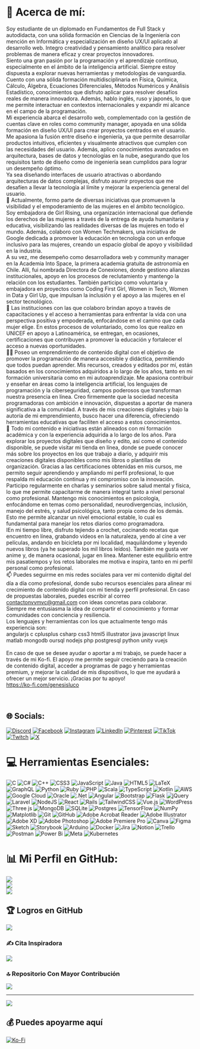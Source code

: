 # 💫 Acerca de mí:
Soy estudiante de un diplomado en Fundamentos de Full Stack y autodidacta, con una sólida formación en Ciencias de la Ingeniería con mención en Informática y especialización en diseño UX/UI aplicado al desarrollo web. Integro creatividad y pensamiento analítico para resolver problemas de manera eficaz y crear proyectos innovadores. <br> Siento una gran pasión por la programación y el aprendizaje continuo, especialmente en el ámbito de la inteligencia artificial. Siempre estoy dispuesta a explorar nuevas herramientas y metodologías de vanguardia. Cuento con una sólida formación multidisciplinaria en Física, Química, Cálculo, Álgebra, Ecuaciones Diferenciales, Métodos Numéricos y Análisis Estadístico, conocimientos que disfruto aplicar para resolver desafíos reales de manera innovadora. Además, hablo inglés, ruso y japonés, lo que me permite interactuar en contextos internacionales y expandir mi alcance en el campo de la programación. <br> Mi experiencia abarca el desarrollo web, complementado con la gestión de cuentas clave en roles como community manager, apoyada en una sólida formación en diseño UX/UI para crear proyectos centrados en el usuario. Me apasiona la fusión entre diseño e ingeniería, ya que permite desarrollar productos intuitivos, eficientes y visualmente atractivos que cumplen con las necesidades del usuario. Además, aplico conocimientos avanzados en arquitectura, bases de datos y tecnologías en la nube, asegurando que los requisitos tanto de diseño como de ingeniería sean cumplidos para lograr un desempeño óptimo. <br> Ya sea diseñando interfaces de usuario atractivas o abordando arquitecturas de datos complejas, disfruto asumir proyectos que me desafíen a llevar la tecnología al límite y mejorar la experiencia general del usuario. <br>🔭 Actualmente, formo parte de diversas iniciativas que promueven la visibilidad y el empoderamiento de las mujeres en el ámbito tecnológico. Soy embajadora de Girl Rising, una organización internacional que defiende los derechos de las mujeres a través de la entrega de ayuda humanitaria y educativa, visibilizando las realidades diversas de las mujeres en todo el mundo. Además, colaboro con Women Techmakers, una iniciativa de Google dedicada a promover la educación en tecnología con un enfoque inclusivo para las mujeres, creando un espacio global de apoyo y visibilidad en la industria. <br> A su vez, me desempeño como desarrolladora web y community manager en la Academia Into Space, la primera academia gratuita de astronomía en Chile. Allí, fui nombrada Directora de Conexiones, donde gestiono alianzas institucionales, apoyo en los procesos de reclutamiento y mantengo la relación con los estudiantes. También participo como voluntaria y embajadora en proyectos como Coding First Girl, Women in Tech, Women in Data y Girl Up, que impulsan la inclusión y el apoyo a las mujeres en el sector tecnológico. <br> 🌱 Las instituciones con las que colaboro brindan apoyo a través de capacitaciones y el acceso a herramientas para enfrentar la vida con una perspectiva positiva y empoderada, enfocándose en el camino que cada mujer elige. En estos procesos de voluntariado, como los que realizo en UNICEF en apoyo a Latinoamérica, se entregan, en ocasiones, certificaciones que contribuyen a promover la educación y fortalecer el acceso a nuevas oportunidades. <br> 👨‍💻 Poseo un emprendimiento de contenido digital con el objetivo de promover la programación de manera accesible y didáctica, permitiendo que todos puedan aprender. Mis recursos, creados y editados por mí, están basados en los conocimientos adquiridos a lo largo de los años, tanto en mi formación universitaria como en mi autoaprendizaje. Me apasiona contribuir y enseñar en áreas como la inteligencia artificial, los lenguajes de programación y la ciberseguridad, campos poderosos que transforman nuestra presencia en línea. Creo firmemente que la sociedad necesita programadoras con ambición e innovación, dispuestas a aportar de manera significativa a la comunidad. A través de mis creaciones digitales y bajo la autoría de mi emprendimiento, busco hacer una diferencia, ofreciendo herramientas educativas que faciliten el acceso a estos conocimientos. <br> 💬 Todo mi contenido e iniciativas están alineados con mi formación académica y con la experiencia adquirida a lo largo de los años. Para explorar los proyectos digitales que diseño y edito, así como el contenido disponible, se puede visitar mi tienda en línea, donde se puede conocer más sobre los proyectos en los que trabajo a diario, y adquirir mis creaciones digitales disponibles como mis libros o plantillas de organización. Gracias a las certificaciones obtenidas en mis cursos, me permito seguir aprendiendo y ampliando mi perfil profesional, lo que respalda mi educación continua y mi compromiso con la innovación. <br> Participo regularmente en charlas y seminarios sobre salud mental y física, lo que me permite capacitarme de manera integral tanto a nivel personal como profesional. Mantengo mis conocimientos en psicología, enfocándome en temas como personalidad, neurodivergencias, inclusión, manejo del estrés, y salud psicológica, tanto propia como de los demás. Esto me permite alcanzar un nivel emocional estable, lo cual es fundamental para manejar los retos diarios como programadora. <br> IEn mi tiempo libre, disfruto tejiendo a crochet, cocinando recetas que encuentro en línea, grabando videos en la naturaleza, yendo al cine a ver películas, andando en bicicleta por mi localidad, maquilándome y leyendo nuevos libros (ya he superado los mil libros leídos). También me gusta ver anime y, de manera ocasional, jugar en línea. Mantener este equilibrio entre mis pasatiempos y los retos laborales me motiva e inspira, tanto en mi perfil personal como profesional. <br>📫 Puedes seguirme en mis redes sociales para ver mi contenido digital del día a día como profesional, donde subo recursos esenciales para alinear mi crecimiento de contenido digital con mi tienda y perfil profesional. En caso de propuestas laborales, puedes escribir al correo contactonvvmvc@gmail.com con ideas concretas para colaborar. <br> Siempre me entusiasma la idea de compartir el conocimiento y formar comunidades con conciencia y resiliencia. <br> Los lenguajes y herramientas con los que actualmente tengo más experiencia son: <br> angularjs c cplusplus csharp css3 html5 illustrator java javascript linux matlab mongodb oursql nodejs php postgresql python unity vuejs <br><br> En caso de que se desee ayudar o aportar a mi trabajo, se puede hacer a través de mi Ko-fi. El apoyo me permite seguir creciendo para la creación de contenido digital, acceder a programas de pago y herramientas premium, y mejorar la calidad de mis dispositivos, lo que me ayudará a ofrecer un mejor servicio. ¡Gracias por tu apoyo!<br> https://ko-fi.com/genesisluco <br><br><br>


## 🌐 Socials:
[![Discord](https://img.shields.io/badge/Discord-%237289DA.svg?logo=discord&logoColor=white)](                                                                                               https://discord.gg/genesisluco                                                                                               ) [![Facebook](https://img.shields.io/badge/Facebook-%231877F2.svg?logo=Facebook&logoColor=white)](                                                                                               https://facebook.com/genesisluco                                                                                               ) [![Instagram](https://img.shields.io/badge/Instagram-%23E4405F.svg?logo=Instagram&logoColor=white)](                                                                                               https://instagram.com/lucogenesis                                                                                               ) [![LinkedIn](https://img.shields.io/badge/LinkedIn-%230077B5.svg?logo=linkedin&logoColor=white)](                                                                                               https://linkedin.com/in/genesissluco                                                                                               ) [![Pinterest](https://img.shields.io/badge/Pinterest-%23E60023.svg?logo=Pinterest&logoColor=white)](                                                                                               https://pinterest.com/lucogenesis                                                                                               ) [![TikTok](https://img.shields.io/badge/TikTok-%23000000.svg?logo=TikTok&logoColor=white)](                                                                                               https://tiktok.com/@genesisluco                                                                                              ) [![Twitch](https://img.shields.io/badge/Twitch-%239146FF.svg?logo=Twitch&logoColor=white)](                                                                                               https://twitch.tv/lucogenesis                                                                                               ) [![X](https://img.shields.io/badge/X-black.svg?logo=X&logoColor=white)](https://x.com/codingnaomi) 

# 💻 Herramientas Esenciales:
![C](https://img.shields.io/badge/c-%2300599C.svg?style=flat&logo=c&logoColor=white) ![C#](https://img.shields.io/badge/c%23-%23239120.svg?style=flat&logo=csharp&logoColor=white) ![C++](https://img.shields.io/badge/c++-%2300599C.svg?style=flat&logo=c%2B%2B&logoColor=white) ![CSS3](https://img.shields.io/badge/go-%2300ADD8.svg?style=flat&logo=go&logoColor=white) ![JavaScript](https://img.shields.io/badge/javascript-%23323330.svg?style=flat&logo=javascript&logoColor=%23F7DF1E) ![Java](https://img.shields.io/badge/java-%23ED8B00.svg?style=flat&logo=openjdk&logoColor=white) ![HTML5](https://img.shields.io/badge/html5-%23E34F26.svg?style=flat&logo=html5&logoColor=white) ![LaTeX](https://img.shields.io/badge/latex-%23008080.svg?style=flat&logo=latex&logoColor=white) ![GraphQL](https://img.shields.io/badge/-GraphQL-E10098?style=flat&logo=graphql&logoColor=white) ![Python](https://img.shields.io/badge/r-%23276DC3.svg?style=flat&logo=r&logoColor=white) ![Ruby](https://img.shields.io/badge/rust-%23000000.svg?style=flat&logo=rust&logoColor=white) ![PHP](https://img.shields.io/badge/php-%23777BB4.svg?style=flat&logo=php&logoColor=white) ![Scala](https://img.shields.io/badge/scala-%23DC322F.svg?style=flat&logo=scala&logoColor=white) ![TypeScript](https://img.shields.io/badge/typescript-%23007ACC.svg?style=flat&logo=typescript&logoColor=white) ![Kotlin](https://img.shields.io/badge/kotlin-%237F52FF.svg?style=flat&logo=kotlin&logoColor=white) ![AWS](https://img.shields.io/badge/Openstack-%23f01742.svg?style=flat&logo=openstack&logoColor=white) ![Google Cloud](https://img.shields.io/badge/GoogleCloud-%234285F4.svg?style=flat&logo=google-cloud&logoColor=white) ![Oracle](https://img.shields.io/badge/Oracle-F80000?style=flat&logo=oracle&logoColor=white) ![.Net](https://img.shields.io/badge/Anaconda-%2344A833.svg?style=flat&logo=anaconda&logoColor=white) ![Angular](https://img.shields.io/badge/-ApolloGraphQL-311C87?style=flat&logo=apollo-graphql) ![Bootstrap](https://img.shields.io/badge/express.js-%23404d59.svg?style=flat&logo=express&logoColor=%2361DAFB) ![Flask](https://img.shields.io/badge/flask-%23000.svg?style=flat&logo=flask&logoColor=white) ![jQuery](https://img.shields.io/badge/jquery-%230769AD.svg?style=flat&logo=jquery&logoColor=white) ![Laravel](https://img.shields.io/badge/nestjs-%23E0234E.svg?style=flat&logo=nestjs&logoColor=white) ![NodeJS](https://img.shields.io/badge/node.js-6DA55F?style=flat&logo=node.js&logoColor=white) ![React](https://img.shields.io/badge/react-%2320232a.svg?style=flat&logo=react&logoColor=%2361DAFB) ![Rails](https://img.shields.io/badge/rails-%23CC0000.svg?style=flat&logo=ruby-on-rails&logoColor=white) ![TailwindCSS](https://img.shields.io/badge/tailwindcss-%2338B2AC.svg?style=flat&logo=tailwind-css&logoColor=white) ![Vue.js](https://img.shields.io/badge/vue.js-%2335495e.svg?style=flat&logo=vuedotjs&logoColor=%234FC08D) ![WordPress](https://img.shields.io/badge/WebGL-990000?logo=webgl&logoColor=white&style=flat) ![Three js](                                                  https://img.shields.io/badge/mysql-4479A1.svg?style=flat&logo=mysql&logoColor=white                                                  ) ![MongoDB](https://img.shields.io/badge/MongoDB-%234ea94b.svg?style=flat&logo=mongodb&logoColor=white) ![SQLite](https://img.shields.io/badge/sqlite-%2307405e.svg?style=flat&logo=sqlite&logoColor=white) ![Postgres](https://img.shields.io/badge/postgres-%23316192.svg?style=flat&logo=postgresql&logoColor=white) ![TensorFlow](https://img.shields.io/badge/TensorFlow-%23FF6F00.svg?style=flat&logo=TensorFlow&logoColor=white) ![NumPy](https://img.shields.io/badge/numpy-%23013243.svg?style=flat&logo=numpy&logoColor=white) ![Matplotlib](https://img.shields.io/badge/Matplotlib-%23ffffff.svg?style=flat&logo=Matplotlib&logoColor=black) ![Git](https://img.shields.io/badge/git-%23F05033.svg?style=flat&logo=git&logoColor=white)  ![GitHub](https://img.shields.io/badge/github-%23121011.svg?style=flat&logo=github&logoColor=white) ![Adobe Acrobat Reader](https://img.shields.io/badge/Adobe%20Acrobat%20Reader-EC1C24.svg?style=flat&logo=Adobe%20Acrobat%20Reader&logoColor=white)  ![Adobe Illustrator](https://img.shields.io/badge/adobe%20illustrator-%23FF9A00.svg?style=flat&logo=adobe%20illustrator&logoColor=white) ![Adobe XD](https://img.shields.io/badge/Adobe%20XD-470137?style=flat&logo=Adobe%20XD&logoColor=#FF61F6) ![Adobe Photoshop](https://img.shields.io/badge/adobe%20photoshop-%2331A8FF.svg?style=flat&logo=adobe%20photoshop&logoColor=white) ![Adobe Premiere Pro](https://img.shields.io/badge/Adobe%20Premiere%20Pro-9999FF.svg?style=flat&logo=Adobe%20Premiere%20Pro&logoColor=white) ![Canva](https://img.shields.io/badge/Canva-%2300C4CC.svg?style=flat&logo=Canva&logoColor=white) ![Figma](https://img.shields.io/badge/figma-%23F24E1E.svg?style=flat&logo=figma&logoColor=white) ![Sketch](https://img.shields.io/badge/Sketch-FFB387?style=flat&logo=sketch&logoColor=black) ![Storybook](https://img.shields.io/badge/-Storybook-FF4785?style=flat&logo=storybook&logoColor=white) ![Arduino](https://img.shields.io/badge/-Arduino-00979D?style=flat&logo=Arduino&logoColor=white) ![Docker](https://img.shields.io/badge/docker-%230db7ed.svg?style=flat&logo=docker&logoColor=white) ![Jira](https://img.shields.io/badge/jira-%230A0FFF.svg?style=flat&logo=jira&logoColor=white) ![Notion](https://img.shields.io/badge/Notion-%23000000.svg?style=flat&logo=notion&logoColor=white)  ![Trello](https://img.shields.io/badge/Trello-%23026AA7.svg?style=flat&logo=Trello&logoColor=white)  ![Postman](https://img.shields.io/badge/Postman-FF6C37?style=flat&logo=postman&logoColor=white) ![Power Bi](https://img.shields.io/badge/power_bi-F2C811?style=flat&logo=powerbi&logoColor=black) ![Meta](https://img.shields.io/badge/Meta-%230467DF.svg?style=flat&logo=Meta&logoColor=white) ![Kubernetes](https://img.shields.io/badge/kubernetes-%23326ce5.svg?style=flat&logo=kubernetes&logoColor=white) 
# 📊 Mi Perfil en GitHub: 
![]( https://github-readme-stats.vercel.app/api?username=genesisluco&theme=nightowl&hide_border=true&include_all_commits=false&count_private=false )<br/>
![]( https://github-readme-streak-stats.herokuapp.com/?user=genesisluco&theme=nightowl&hide_border=true )<br/>
![]( https://github-readme-stats.vercel.app/api/top-langs/?username=genesisluco&theme=nightowl&hide_border=true&include_all_commits=false&count_private=false&layout=compact )

## 🏆 Logros en GitHub
![]( https://github-profile-trophy.vercel.app/?username=genesisluco&theme=onedark&no-frame=false&no-bg=true&margin-w=4 )

### ✍️ Cita Inspiradora 
![](https://quotes-github-readme.vercel.app/api?type=vetical&theme=tokyonight)

### 🔝 Repositorio Con Mayor Contribución
![]( https://github-contributor-stats.vercel.app/api?username=genesisluco&limit=5&theme=one_dark_pro&combine_all_yearly_contributions=true )

---
[![]( https://visitcount.itsvg.in/api?id=genesisluco&icon=7&color=11 )](https://visitcount.itsvg.in)

  ## 💰 Puedes apoyarme aquí
  [![Ko-Fi](https://img.shields.io/badge/Ko--fi-F16061?style=for-the-badge&logo=ko-fi&logoColor=white)]( https://ko-fi.com/genesisluco ) 

  
<!-- Proudly created with GPRM ( https://gprm.itsvg.in ) -->
